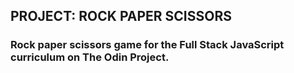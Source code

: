 ## PROJECT: ROCK PAPER SCISSORS
### Rock paper scissors game for the Full Stack JavaScript curriculum on The Odin Project.
